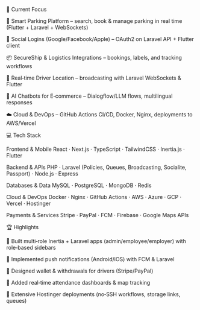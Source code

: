 🎯 Current Focus

🌱 Smart Parking Platform – search, book & manage parking in real time (Flutter + Laravel + WebSockets)

🔐 Social Logins (Google/Facebook/Apple) – OAuth2 on Laravel API + Flutter client

📦 SecureShip & Logistics Integrations – bookings, labels, and tracking workflows

📡 Real‑time Driver Location – broadcasting with Laravel WebSockets & Flutter

🧩 AI Chatbots for E‑commerce – Dialogflow/LLM flows, multilingual responses

☁️ Cloud & DevOps – GitHub Actions CI/CD, Docker, Nginx, deployments to AWS/Vercel

💻 Tech Stack

Frontend & Mobile
React · Next.js · TypeScript · TailwindCSS · Inertia.js · Flutter

Backend & APIs
PHP · Laravel (Policies, Queues, Broadcasting, Socialite, Passport) · Node.js · Express

Databases & Data
MySQL · PostgreSQL · MongoDB · Redis

Cloud & DevOps
Docker · Nginx · GitHub Actions · AWS · Azure · GCP · Vercel · Hostinger

Payments & Services
Stripe · PayPal · FCM · Firebase · Google Maps APIs

🏆 Highlights

🚀 Built multi‑role Inertia + Laravel apps (admin/employee/employer) with role‑based sidebars

📳 Implemented push notifications (Android/iOS) with FCM & Laravel

🧭 Designed wallet & withdrawals for drivers (Stripe/PayPal)

🔄 Added real‑time attendance dashboards & map tracking

🧰 Extensive Hostinger deployments (no‑SSH workflows, storage links, queues)
